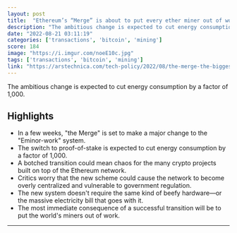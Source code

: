 ```yaml
---
layout: post
title:  "Ethereum’s “Merge” is about to put every ether miner out of work"
description: "The ambitious change is expected to cut energy consumption by a factor of 1,000."
date: "2022-08-21 03:11:19"
categories: ['transactions', 'bitcoin', 'mining']
score: 184
image: "https://i.imgur.com/noeE10c.jpg"
tags: ['transactions', 'bitcoin', 'mining']
link: "https://arstechnica.com/tech-policy/2022/08/the-merge-the-biggest-change-in-ethereum-history-explained/"
---
```


The ambitious change is expected to cut energy consumption by a factor of 1,000.

## Highlights

- In a few weeks, "the Merge" is set to make a major change to the "Eminor-work" system.
- The switch to proof-of-stake is expected to cut energy consumption by a factor of 1,000.
- A botched transition could mean chaos for the many crypto projects built on top of the Ethereum network.
- Critics worry that the new scheme could cause the network to become overly centralized and vulnerable to government regulation.
- The new system doesn't require the same kind of beefy hardware—or the massive electricity bill that goes with it.
- The most immediate consequence of a successful transition will be to put the world's miners out of work.

---
